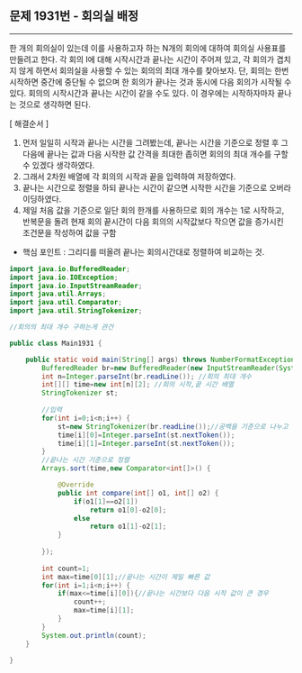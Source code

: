 ## 문제 1931번 - 회의실 배정
---------------
한 개의 회의실이 있는데 이를 사용하고자 하는 N개의 회의에 대하여 회의실 사용표를 만들려고 한다. 각 회의 I에 대해 시작시간과 끝나는 시간이 주어져 있고, 각 회의가 겹치지 않게 하면서 회의실을 사용할 수 있는 회의의 최대 개수를 찾아보자. 단, 회의는 한번 시작하면 중간에 중단될 수 없으며 한 회의가 끝나는 것과 동시에 다음 회의가 시작될 수 있다. 회의의 시작시간과 끝나는 시간이 같을 수도 있다. 이 경우에는 시작하자마자 끝나는 것으로 생각하면 된다.

[ 해결순서 ]
1. 먼저 일일히 시작과 끝나는 시간을 그려봤는데, 끝나는 시간을 기준으로 정렬 후 그 다음에 끝나는 값과 다음 시작한 값 간격을 최대한 좁히면 회의의 최대 개수를 구할 수 있겠다 생각하였다.
2. 그래서 2차원 배열에 각 회의의 시작과 끝을 입력하여 저장하였다.
3. 끝나는 시간으로 정렬을 하되 끝나는 시간이 같으면 시작한 시간을 기준으로 오버라이딩하였다.
4. 제일 처음 값을 기준으로 일단 회의 한개를 사용하므로 회의 개수는 1로 시작하고, 반복문을 돌려 현재 회의 끝시간이 다음 회의의 시작값보다 작으면 값을 증가시킨 조건문을 작성하여 값을 구함

* 핵심 포인트 : 그리디를 떠올려 끝나는 회의시간대로 정렬하여 비교하는 것.

```java
import java.io.BufferedReader;
import java.io.IOException;
import java.io.InputStreamReader;
import java.util.Arrays;
import java.util.Comparator;
import java.util.StringTokenizer;

//회의의 최대 개수 구하는게 관건  

public class Main1931 {

	public static void main(String[] args) throws NumberFormatException, IOException {
		BufferedReader br=new BufferedReader(new InputStreamReader(System.in));
		int n=Integer.parseInt(br.readLine()); //회의 최대 개수
		int[][] time=new int[n][2]; //회의 시작,끝 시간 배열 
		StringTokenizer st;
		
		//입력 
		for(int i=0;i<n;i++) {
			st=new StringTokenizer(br.readLine());//공백을 기준으로 나누고 입력받음 
			time[i][0]=Integer.parseInt(st.nextToken());
			time[i][1]=Integer.parseInt(st.nextToken());
		}
		//끝나는 시간 기준으로 정렬 
		Arrays.sort(time,new Comparator<int[]>() {

			@Override
			public int compare(int[] o1, int[] o2) {
				if(o1[1]==o2[1])
					return o1[0]-o2[0];
				else
					return o1[1]-o2[1];
			}
			
		});
		
		int count=1;
		int max=time[0][1];//끝나는 시간이 제일 빠른 값 
		for(int i=1;i<n;i++) {
			if(max<=time[i][0]){//끝나는 시간보다 다음 시작 값이 큰 경우 
				count++;
				max=time[i][1];
			}
		}
		System.out.println(count);
	}

}
```
